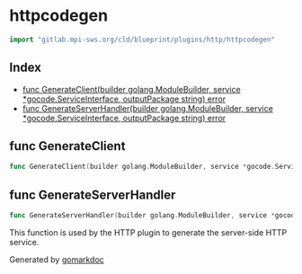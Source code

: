 <!-- Code generated by gomarkdoc. DO NOT EDIT -->

# httpcodegen

```go
import "gitlab.mpi-sws.org/cld/blueprint/plugins/http/httpcodegen"
```

## Index

- [func GenerateClient\(builder golang.ModuleBuilder, service \*gocode.ServiceInterface, outputPackage string\) error](<#GenerateClient>)
- [func GenerateServerHandler\(builder golang.ModuleBuilder, service \*gocode.ServiceInterface, outputPackage string\) error](<#GenerateServerHandler>)


<a name="GenerateClient"></a>
## func GenerateClient

```go
func GenerateClient(builder golang.ModuleBuilder, service *gocode.ServiceInterface, outputPackage string) error
```



<a name="GenerateServerHandler"></a>
## func GenerateServerHandler

```go
func GenerateServerHandler(builder golang.ModuleBuilder, service *gocode.ServiceInterface, outputPackage string) error
```

This function is used by the HTTP plugin to generate the server\-side HTTP service.

Generated by [gomarkdoc](<https://github.com/princjef/gomarkdoc>)
